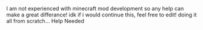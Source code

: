 I am not experienced with minecraft mod development so any help can make a great differance!
idk if i would continue this, feel free to edit!
doing it all from scratch... Help Needed
